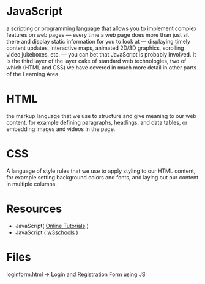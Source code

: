 # JavaScript

a scripting or programming language that allows you to implement complex features on
web pages — every time a web page does more than just sit there and display static information for you to look at — displaying
timely content updates, interactive maps, animated 2D/3D graphics, scrolling video jukeboxes, etc. — you can bet that JavaScript 
is probably involved. It is the third layer of the layer cake of standard 
web technologies, two of which (HTML and CSS) we have covered in much more detail in other parts of the Learning Area.

# HTML

the markup language that we use to structure and give meaning to our web content, for example defining 
paragraphs, headings, and data tables, or embedding images and videos in the page.


# CSS

A language of style rules that we use to apply styling to our HTML content, for example 
setting background colors and fonts, and laying out our content in multiple columns.


# Resources

* JavaScript( [Online Tutorials](https://www.youtube.com/c/OnlineTutorials4Designers) )
* JavaScript ( [w3schools](https://www.w3schools.com/js/default.asp) )

# Files

loginform.html -> Login and Registration Form using JS
